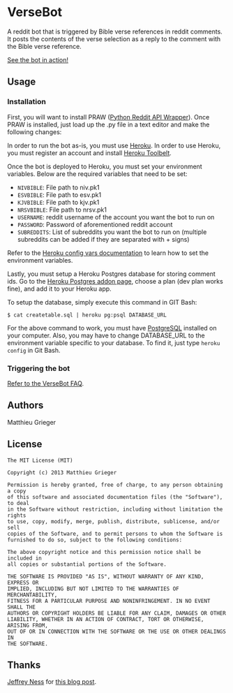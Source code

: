 # VerseBot
A reddit bot that is triggered by Bible verse references in reddit comments. It posts the contents of the verse selection as a reply to the comment with the Bible verse reference.

[See the bot in action!](http://www.reddit.com/user/VerseBot)

## Usage
### Installation
First, you will want to install PRAW ([Python Reddit API Wrapper](https://github.com/praw-dev/praw)).
Once PRAW is installed, just load up the .py file in a text editor and make the following changes:

In order to run the bot as-is, you must use [Heroku](https://www.heroku.com/). In order to use Heroku, you must register an account and install [Heroku Toolbelt](https://toolbelt.heroku.com/).

Once the bot is deployed to Heroku, you must set your environment variables. Below are the required variables that need to be set:

* `NIVBIBLE`: File path to niv.pk1
* `ESVBIBLE`: File path to esv.pk1
* `KJVBIBLE`: File path to kjv.pk1
* `NRSVBIBLE`: File path to nrsv.pk1
* `USERNAME`: reddit username of the account you want the bot to run on
* `PASSWORD`: Password of aforementioned reddit account
* `SUBREDDITS`: List of subreddits you want the bot to run on (multiple subreddits can be added if they are separated with + signs)

Refer to the [Heroku config vars documentation](https://devcenter.heroku.com/articles/config-vars) to learn how to set the environment variables.

Lastly, you must setup a Heroku Postgres database for storing comment ids. Go to the [Heroku Postgres addon page](https://addons.heroku.com/heroku-postgresql), choose a plan (dev plan works fine), and add it to your Heroku app.

To setup the database, simply execute this command in GIT Bash:

`$ cat createtable.sql | heroku pg:psql DATABASE_URL`

For the above command to work, you must have [PostgreSQL](http://www.postgresql.org/download/) installed on your computer. Also, you may have to change DATABASE_URL to the environment variable specific to your database. To find it, just type `heroku config` in Git Bash.

### Triggering the bot
[Refer to the VerseBot FAQ](https://github.com/matthieugrieger/versebot/blob/master/docs/VerseBot%20Info.md#faq).

## Authors
Matthieu Grieger

## License
	The MIT License (MIT)

	Copyright (c) 2013 Matthieu Grieger

	Permission is hereby granted, free of charge, to any person obtaining a copy
	of this software and associated documentation files (the "Software"), to deal
	in the Software without restriction, including without limitation the rights
	to use, copy, modify, merge, publish, distribute, sublicense, and/or sell
	copies of the Software, and to permit persons to whom the Software is
	furnished to do so, subject to the following conditions:

	The above copyright notice and this permission notice shall be included in
	all copies or substantial portions of the Software.

	THE SOFTWARE IS PROVIDED "AS IS", WITHOUT WARRANTY OF ANY KIND, EXPRESS OR
	IMPLIED, INCLUDING BUT NOT LIMITED TO THE WARRANTIES OF MERCHANTABILITY,
	FITNESS FOR A PARTICULAR PURPOSE AND NONINFRINGEMENT. IN NO EVENT SHALL THE
	AUTHORS OR COPYRIGHT HOLDERS BE LIABLE FOR ANY CLAIM, DAMAGES OR OTHER
	LIABILITY, WHETHER IN AN ACTION OF CONTRACT, TORT OR OTHERWISE, ARISING FROM,
	OUT OF OR IN CONNECTION WITH THE SOFTWARE OR THE USE OR OTHER DEALINGS IN
	THE SOFTWARE.

## Thanks
[Jeffrey Ness](https://github.com/jness) for [this blog post](http://blog.flip-edesign.com/_rst/Using_a_KJV_Bible_with_Pickle_and_Python.html).